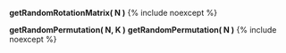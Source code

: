 **getRandomRotationMatrix( N )**
{% include noexcept %}

**getRandomPermutation( N, K )**
**getRandomPermutation( N )**
{% include noexcept %}